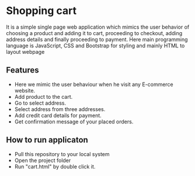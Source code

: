 
# Shopping cart 

It is a simple single page web application which mimics the user behavior of choosing a product and adding it to cart, proceeding to checkout, adding address details and finally proceeding to payment. Here main programming language is JavaScript, CSS and Bootstrap for styling and mainly HTML to layout webpage


## Features

- Here we mimic the user behaviour when he visit any E-commerce website.
- Add product to the cart.
- Go to select address.
- Select address from three addresses.
- Add credit card details for payment.
- Get confirmation message of your placed orders.


## How to run applicaton

- Pull this repository to your local system
- Open the project folder
- Run "cart.html" by double click it.


